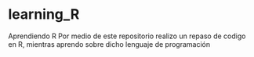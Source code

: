 # learning_R
Aprendiendo R
Por medio de este repositorio realizo un repaso de codigo en R, mientras aprendo sobre dicho lenguaje de programación
